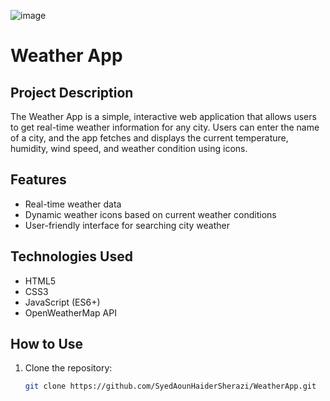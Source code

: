 ![image](https://github.com/user-attachments/assets/41a21a21-ba8b-4f78-b812-d9ba35ee1ddd)

# Weather App

## Project Description
The Weather App is a simple, interactive web application that allows users to get real-time weather information for any city. Users can enter the name of a city, and the app fetches and displays the current temperature, humidity, wind speed, and weather condition using icons.

## Features
- Real-time weather data
- Dynamic weather icons based on current weather conditions
- User-friendly interface for searching city weather

## Technologies Used
- HTML5
- CSS3
- JavaScript (ES6+)
- OpenWeatherMap API

## How to Use
1. Clone the repository:
   ```bash
   git clone https://github.com/SyedAounHaiderSherazi/WeatherApp.git
